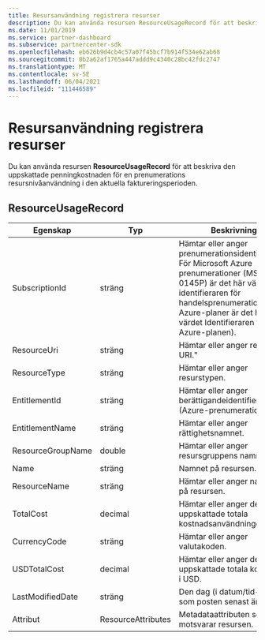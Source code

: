 ```yaml
---
title: Resursanvändning registrera resurser
description: Du kan använda resursen ResourceUsageRecord för att beskriva den uppskattade penningkostnaden för en prenumerations resursnivåanvändning i den aktuella faktureringsperioden.
ms.date: 11/01/2019
ms.service: partner-dashboard
ms.subservice: partnercenter-sdk
ms.openlocfilehash: eb626b9d4cb4c57a07f45bcf7b914f534e62ab68
ms.sourcegitcommit: 0b2a62af1765a447addd9c4340c28bc42fdc2747
ms.translationtype: MT
ms.contentlocale: sv-SE
ms.lasthandoff: 06/04/2021
ms.locfileid: "111446589"
---
```

# <a name="resource-usage-record-resources"></a>Resursanvändning registrera resurser

Du kan använda resursen **ResourceUsageRecord** för att beskriva den uppskattade penningkostnaden för en prenumerations resursnivåanvändning i den aktuella faktureringsperioden.

## <a name="resourceusagerecord"></a>ResourceUsageRecord

| Egenskap          | Typ               | Beskrivning                                                                                                                                                                                                |
|-------------------|--------------------|------------------------------------------------------------------------------------------------------------------------------------------------------------------------------------------------------------|
| SubscriptionId    | sträng             | Hämtar eller anger prenumerationsidentifieraren. För Microsoft Azure prenumerationer (MS-AZR-0145P) är det här värdet identifieraren för handelsprenumerationen. För Azure-planer är det här värdet Identifieraren för Azure-planen). |
| ResourceUri       | sträng             | Hämtar eller anger resurs-URI."                                                                                                                                                                            |
| ResourceType      | sträng             | Hämtar eller anger resurstypen.                                                                                                                                                                            |
| EntitlementId     | sträng             | Hämtar eller anger berättigandeidentifieraren (Azure-prenumerations-ID).                                                                                                                               |
| EntitlementName   | sträng             | Hämtar eller anger rättighetsnamnet.                                                                                                                                                                         |
| ResourceGroupName | double             | Hämtar eller anger resursgruppens namn.                                                                                                                                                                      |
| Name              | sträng             | Namnet på resursen.                                                                                                                                                                                  |
| ResourceName      | sträng             | Hämtar eller anger namnet på resursen.                                                                                                                                                                     |
| TotalCost         | decimal            | Hämtar eller anger den uppskattade totala kostnadsanvändningen.                                                                                                                                                               |
| CurrencyCode      | sträng             | Hämtar eller anger valutakoden.                                                                                                                                                                            |
| USDTotalCost      | decimal            | Hämtar eller anger den uppskattade totala kostnaden i USD.                                                                                                                                                              |
| LastModifiedDate  | sträng             | Den dag (i datum/tid-format) som posten senast ändrades.                                                                                                                                          |
| Attribut        | ResourceAttributes | Metadataattributen som motsvarar resursen.                                                                                                                                                     |
